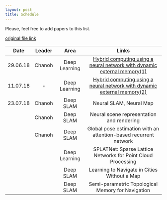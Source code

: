 ```yaml
---
layout: post
title: Schedule
---
```



Please, feel free to add papers to this list.


[original file link](https://github.com/kknd2104/kknd2104.github.io/blob/master/_posts/2099-6-29-list-of-papers.md)

| Date          | Leader | Area          | Links       |
| ------------- |:------:|:-------------:|:-----------:|
|   29.06.18    | Chanoh | Deep Learning | [Hybrid computing using a neural network with dynamic external memory(1)](https://kknd2104.github.io/week1/) |
|   11.07.18    | - | Deep Learning | [Hybrid computing using a neural network with dynamic external memory(2)](https://kknd2104.github.io/week2/)  |
|   23.07.18    | Chanoh | Deep SLAM     | Neural SLAM, Neural Map |
|               | Chanoh | Deep SLAM     | Neural scene representation and rendering |
|               | Chanoh | Deep SLAM     | Global pose estimation with an attention-based recurrent network |
|               |        | Deep Learning | SPLATNet: Sparse Lattice Networks for Point Cloud Processing |
|               |        | Deep SLAM     | Learning to Navigate in Cities Without a Map |
|               |        | Deep SLAM     | Semi-parametric Topological Memory for Navigation |
